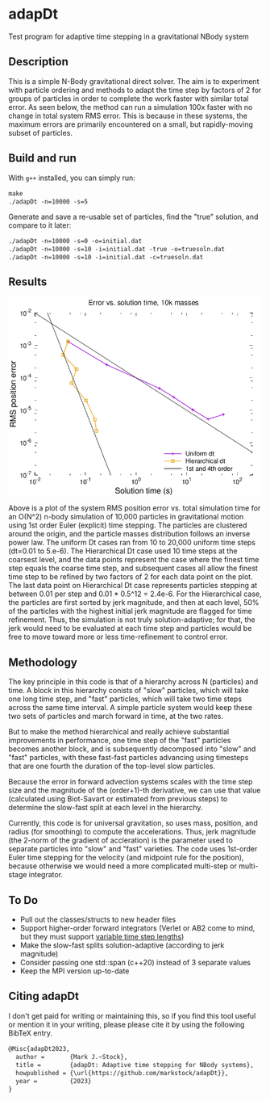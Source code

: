 # adapDt
Test program for adaptive time stepping in a gravitational NBody system

## Description
This is a simple N-Body gravitational direct solver. The aim is to experiment with particle ordering
and methods to adapt the time step by factors of 2 for groups of particles in order to complete
the work faster with similar total error. As seen below, the method can run a simulation 100x faster
with no change in total system RMS error. This is because in these systems, the maximum errors are
primarily encountered on a small, but rapidly-moving subset of particles.

## Build and run
With `g++` installed, you can simply run:

	make
	./adapDt -n=10000 -s=5

Generate and save a re-usable set of particles, find the "true" solution, and compare to it later:

	./adapDt -n=10000 -s=0 -o=initial.dat
	./adapDt -n=10000 -s=10 -i=initial.dat -true -o=truesoln.dat
	./adapDt -n=10000 -s=10 -i=initial.dat -c=truesoln.dat

## Results

![Error vs. elapsed time, nbody with 10k masses](errvstime.png)

Above is a plot of the system RMS position error vs. total simulation time for an O(N^2) n-body
simulation of 10,000 particles in gravitational motion using 1st order Euler (explicit) time stepping.
The particles are clustered around the origin, and the particle masses distribution follows an
inverse power law.
The uniform Dt cases ran from 10 to 20,000 uniform time steps (dt=0.01 to 5.e-6).
The Hierarchical Dt case used 10 time steps at the coarsest level, and the data points represent
the case where the finest time step equals the coarse time step, and subsequent cases all allow
the finest time step to be refined by two factors of 2 for each data point on the plot.
The last data point on Hierarchical Dt case represents particles stepping at between 0.01 per
step and 0.01 * 0.5^12 = 2.4e-6.
For the Hierarchical case, the particles are first sorted by jerk magnitude, and then at each level,
50% of the particles with the highest initial jerk magnitude are flagged for time refinement.
Thus, the simulation is not truly solution-adaptive; for that, the jerk would need to be evaluated
at each time step and particles would be free to move toward more or less time-refinement to 
control error.

## Methodology

The key principle in this code is that of a hierarchy across N (particles) and time. A block in this
hierarchy conists of "slow" particles, which will take one long time step, and "fast" particles, which
will take two time steps across the same time interval. A simple particle system would keep these
two sets of particles and march forward in time, at the two rates.

But to make the method hierarchical and really achieve substantial improvements in performance, 
one time step of the "fast" particles becomes another block, and is subsequently decomposed into
"slow" and "fast" particles, with these fast-fast particles advancing using timesteps that are one
fourth the duration of the top-level slow particles.

Because the error in forward advection systems scales with the time step size and the magnitude of
the (order+1)-th derivative, we can use that value (calculated using Biot-Savart or estimated from
previous steps) to determine the slow-fast split at each level in the hierarchy.

Currently, this code is for universal gravitation, so uses mass, position, and radius (for smoothing)
to compute the accelerations. Thus, jerk magnitude (the 2-norm of the gradient of accleration) is 
the parameter used to separate particles into "slow" and "fast" varieties.
The code uses 1st-order Euler time stepping for the velocity (and midpoint rule for the position),
because otherwise we would need a more complicated multi-step or multi-stage integrator.

## To Do

* Pull out the classes/structs to new header files
* Support higher-order forward integrators (Verlet or AB2 come to mind, but they must support [variable time step lengths](https://github.com/markstock/variableDt))
* Make the slow-fast splits solution-adaptive (according to jerk magnitude)
* Consider passing one std::span (c++20) instead of 3 separate values
* Keep the MPI version up-to-date

## Citing adapDt

I don't get paid for writing or maintaining this, so if you find this tool useful or mention it in your writing, please please cite it by using the following BibTeX entry.

```
@Misc{adapDt2023,
  author =       {Mark J.~Stock},
  title =        {adapDt: Adaptive time stepping for NBody systems},
  howpublished = {\url{https://github.com/markstock/adapDt}},
  year =         {2023}
}
```

